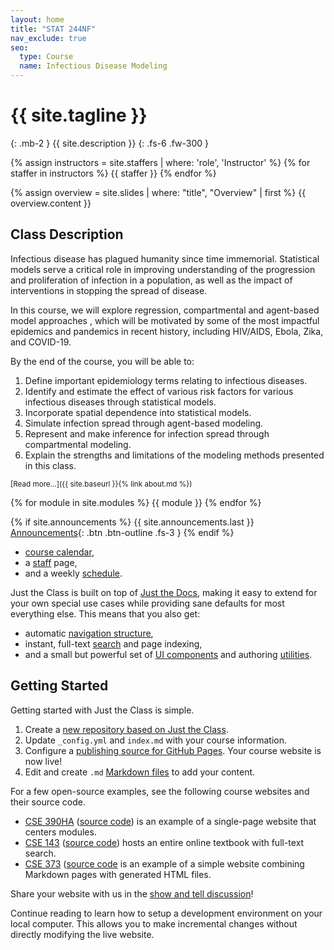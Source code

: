 ```yaml
---
layout: home
title: "STAT 244NF"
nav_exclude: true
seo:
  type: Course
  name: Infectious Disease Modeling
---
```


# {{ site.tagline }}
{: .mb-2 }
{{ site.description }}
{: .fs-6 .fw-300 }

{% assign instructors = site.staffers | where: 'role', 'Instructor' %}
{% for staffer in instructors %}
{{ staffer }}
{% endfor %}

{% assign overview = site.slides | where: "title", "Overview" | first %}
{{ overview.content }}

## Class Description

Infectious disease has plagued humanity since time immemorial. Statistical models serve a critical role in improving understanding of the progression and proliferation of infection in a population, as well as the impact of interventions in stopping the spread of disease. 

In this course, we will explore regression, compartmental and agent-based model approaches , which will be motivated by some of the most impactful epidemics and pandemics in recent history, including HIV/AIDS, Ebola, Zika, and COVID-19. 

By the end of the course, you will be able to:

1. Define important epidemiology terms relating to infectious diseases.
2. Identify and estimate the effect of various risk factors for various infectious diseases through statistical models.
3. Incorporate spatial dependence into statistical models.
4. Simulate infection spread through agent-based modeling.
5. Represent and make inference for infection spread through compartmental modeling.
6. Explain the strengths and limitations of the modeling methods presented in this class.


<small>[Read more...]({{ site.baseurl }}{% link about.md %})</small>

{% for module in site.modules %}
{{ module }}
{% endfor %}


{% if site.announcements %}
{{ site.announcements.last }}
[Announcements](announcements.md){: .btn .btn-outline .fs-3 }
{% endif %}


- [course calendar](calendar.md),
- a [staff](staff.md) page,
- and a weekly [schedule](schedule.md).

Just the Class is built on top of [Just the Docs](https://github.com/pmarsceill/just-the-docs), making it easy to extend for your own special use cases while providing sane defaults for most everything else. This means that you also get:

- automatic [navigation structure](https://pmarsceill.github.io/just-the-docs/docs/navigation-structure/),
- instant, full-text [search](https://pmarsceill.github.io/just-the-docs/docs/search/) and page indexing,
- and a small but powerful set of [UI components](https://pmarsceill.github.io/just-the-docs/docs/ui-components) and authoring [utilities](https://pmarsceill.github.io/just-the-docs/docs/utilities).

## Getting Started

Getting started with Just the Class is simple.

1. Create a [new repository based on Just the Class](https://github.com/kevinlin1/just-the-class/generate).
1. Update `_config.yml` and `index.md` with your course information.
1. Configure a [publishing source for GitHub Pages](https://help.github.com/en/articles/configuring-a-publishing-source-for-github-pages). Your course website is now live!
1. Edit and create `.md` [Markdown files](https://guides.github.com/features/mastering-markdown/) to add your content.

For a few open-source examples, see the following course websites and their source code.

- [CSE 390HA](https://courses.cs.washington.edu/courses/cse390ha/20au/) ([source code](https://gitlab.cs.washington.edu/cse390ha/20au/website)) is an example of a single-page website that centers modules.
- [CSE 143](https://courses.cs.washington.edu/courses/cse143/20au/) ([source code](https://gitlab.cs.washington.edu/cse143/20au/website)) hosts an entire online textbook with full-text search.
- [CSE 373](https://courses.cs.washington.edu/courses/cse373/21su/) ([source code](https://gitlab.cs.washington.edu/cse373-root/21su/website) is an example of a simple website combining Markdown pages with generated HTML files.

Share your website with us in the [show and tell discussion](https://github.com/kevinlin1/just-the-class/discussions/categories/show-and-tell)!

Continue reading to learn how to setup a development environment on your local computer. This allows you to make incremental changes without directly modifying the live website.
